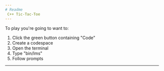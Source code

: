 ```yaml
---
# Readme
 C++ Tic-Tac-Toe
---
```

To play you're going to want to:
1. Click the green button containing "Code"
2. Create a codespace
3. Open the terminal
4. Type "bin/lms"
5. Follow prompts
---
